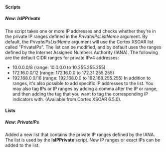 
#### Scripts
##### New: IsIPPrivate
The script takes one or more IP addresses and checks whether they're in the private IP ranges defined in the *PrivateIPsListName* argument. By default, the *PrivateIPsListName* argument will use the Cortex XSOAR list called "PrivateIPs".
The list can be modified, and by default uses the ranges defined by the Internet Assigned Numbers Authority (IANA). The following are the default CIDR ranges for private IPv4 addresses:
- 10.0.0.0/8 (range: 10.0.0.0 to 10.255.255.255)
- 172.16.0.0/12 (range: 172.16.0.0 to 172.31.255.255)
- 192.168.0.0/16 (range: 192.168.0.0 to 192.168.255.255)
In addition to ranges, it's also possible to add specific IP addresses to the list. You may also tag IPs or IP ranges by adding a comma after the IP or range, and then adding the tag that you want to tag the corresponding IP indicators with. (Available from Cortex XSOAR 6.5.0).

#### Lists
##### New: PrivateIPs
Added a new list that contains the private IP ranges defined by the IANA. The list is used by the **IsIPPrivate** script.
New IP ranges or exact IPs can be added to the list.